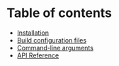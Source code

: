 # Table of contents

  * [Installation](./install.html)
  * [Build configuration files](./buildconfig.html)
  * [Command-line arguments](./commandline.html)
  * [API Reference](./api/modules/index.html)
